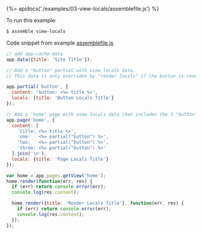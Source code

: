 {%= apidocs('./examples/03-view-locals/assemblefile.js') %}

To run this example:

```sh
$ assemble view-locals
```

Code snippet from example [assemblefile.js](./examples/03-view-locals/assemblefile.js)

```js
// add app-cache-data
app.data({title: 'Site Title'});

// Add a "button" partial with view locals data.
// This data is only overriden by "render locals" if the button is rendered directly with `.render` and "render locals" are passed into `.render`.

app.partial('button', {
  content: 'button: <%= title %>',
  locals: {title: 'Button Locals Title'}
});

// Add a "home" page with view locals data that includes the 3 "button" partials.
app.page('home', {
  content: [
    'title: <%= title %>',
    'one:   <%= partial("button") %>',
    'two:   <%= partial("button") %>',
    'three: <%= partial("button") %>'
  ].join('\n'),
  locals: {title: 'Page Locals Title'}
});

var home = app.pages.getView('home');
home.render(function(err, res) {
  if (err) return console.error(err);
  console.log(res.content);

  home.render({title: 'Render Locals Title'}, function(err, res) {
    if (err) return console.error(err);
    console.log(res.content);
  });
});
```
